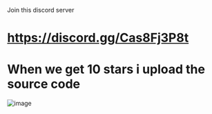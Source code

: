 Join this discord server
# https://discord.gg/Cas8Fj3P8t
# When we get 10 stars i upload the source code
![image](https://cdn.discordapp.com/attachments/1221994925693079662/1222957622291075153/image.png?ex=66181b0a&is=6605a60a&hm=5089fa65f3f5d334a0da8cbc947457afd79fbe2937c7ab90d398a4d52d7e0d6e&)
